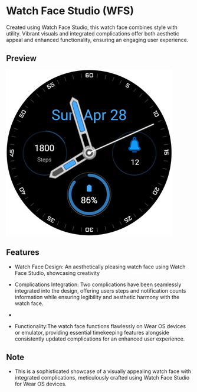# Watch Face Studio (WFS)
Created using Watch Face Studio, this watch face combines style with utility. Vibrant visuals and integrated complications offer both aesthetic appeal and enhanced functionality, ensuring an engaging user experience.


## Preview

![App Screenshot](https://github.com/ZurichBlade/Watch-face-studio/blob/main/My%20Watch%20Face.png)


## Features

- Watch Face Design: An aesthetically pleasing watch face using Watch Face Studio, showcasing creativity

- Complications Integration: Two complications have been seamlessly integrated into the design, offering users steps and notification counts information while ensuring legibility and aesthetic harmony with the watch face.
- 
- Functionality:The watch face functions flawlessly on Wear OS devices or emulator, providing essential timekeeping features alongside consistently updated complications for an enhanced user experience.

## Note
- This is a sophisticated showcase of a visually appealing watch face with integrated complications, meticulously crafted using Watch Face Studio for Wear OS devices.

       
